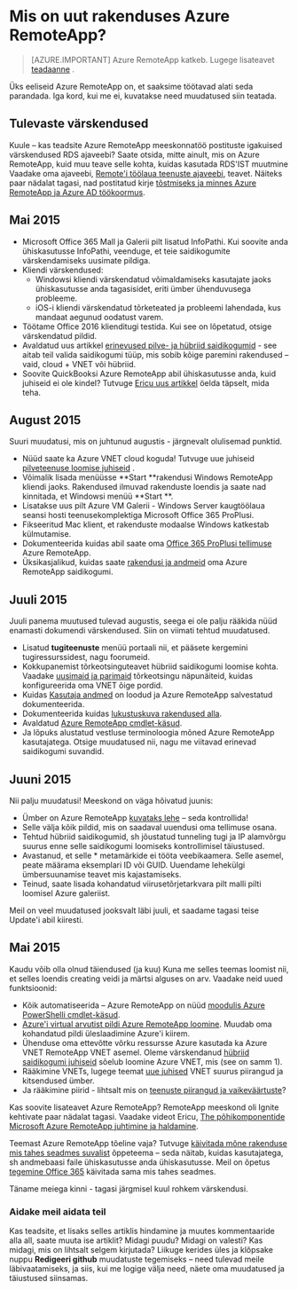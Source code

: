 
<properties
    pageTitle="Mis on uut rakenduses Azure RemoteApp? | Microsoft Azure'i"
    description="Uurige muudatusi ja parandusi teha Azure RemoteApp"
    services="remoteapp"
    documentationCenter=""
    authors="lizap"
    manager="mbaldwin" />

<tags
    ms.service="remoteapp"
    ms.workload="compute"
    ms.tgt_pltfrm="na"
    ms.devlang="na"
    ms.topic="article"
    ms.date="08/15/2016"
    ms.author="elizapo" />



# <a name="whats-new-in-azure-remoteapp"></a>Mis on uut rakenduses Azure RemoteApp?

> [AZURE.IMPORTANT]
> Azure RemoteApp katkeb. Lugege lisateavet [teadaanne](https://go.microsoft.com/fwlink/?linkid=821148) .

Üks eeliseid Azure RemoteApp on, et saaksime töötavad alati seda parandada. Iga kord, kui me ei, kuvatakse need muudatused siin teatada.

## <a name="future-updates"></a>Tulevaste värskendused
Kuule – kas teadsite Azure RemoteApp meeskonnatöö postituste igakuised värskendused RDS ajaveebi? Saate otsida, mitte ainult, mis on Azure RemoteApp, kuid muu teave selle kohta, kuidas kasutada RDS'IST muutmine Vaadake oma ajaveebi, [Remote'i töölaua teenuste ajaveebi](https://blogs.msdn.microsoft.com/rds/), teavet. Näiteks paar nädalat tagasi, nad postitatud kirje [tõstmiseks ja minnes Azure RemoteApp ja Azure AD töökoormus](https://blogs.msdn.microsoft.com/rds/2016/01/19/lift-and-shift-your-workloads-with-azure-remoteapp-and-azure-ad-domain-services/).
 
## <a name="september-2015"></a>Mai 2015
- Microsoft Office 365 Mall ja Galerii pilt lisatud InfoPathi. Kui soovite anda ühiskasutusse InfoPathi, veenduge, et teie saidikogumite värskendamiseks uusimate pildiga.
- Kliendi värskendused:
    - Windowsi kliendi värskendatud võimaldamiseks kasutajate jaoks ühiskasutusse anda tagasisidet, eriti ümber ühenduvusega probleeme.
    - iOS-i kliendi värskendatud tõrketeated ja probleemi lahendada, kus mandaat aegunud oodatust varem.
- Töötame Office 2016 klienditugi testida. Kui see on lõpetatud, otsige värskendatud pildid.
- Avaldatud uus artikkel [erinevused pilve- ja hübriid saidikogumid](remoteapp-collections.md) - see aitab teil valida saidikogumi tüüp, mis sobib kõige paremini rakendused – vaid, cloud + VNET või hübriid.
- Soovite QuickBooksi Azure RemoteApp abil ühiskasutusse anda, kuid juhiseid ei ole kindel? Tutvuge [Ericu uus artikkel](remoteapp-quickbooks.md) öelda täpselt, mida teha.

## <a name="august-2015"></a>August 2015
Suuri muudatusi, mis on juhtunud augustis - järgnevalt olulisemad punktid.

- Nüüd saate ka Azure VNET cloud koguda! Tutvuge uue juhiseid [pilveteenuse loomise juhiseid](remoteapp-create-cloud-deployment.md) .
- Võimalik lisada menüüsse **Start **rakendusi Windows RemoteApp kliendi jaoks. Rakendused ilmuvad rakenduste loendis ja saate nad kinnitada, et Windowsi menüü **Start **.
- Lisatakse uus pilt Azure VM Galerii - Windows Server kaugtöölaua seansi hosti teenusekomplektiga Microsoft Office 365 ProPlusi.
- Fikseeritud Mac klient, et rakenduste modaalse Windows katkestab külmutamise.
- Dokumenteerida kuidas abil saate oma [Office 365 ProPlusi tellimuse](remoteapp-officesubscription.md) Azure RemoteApp.
- Üksikasjalikud, kuidas saate [rakendusi ja andmeid](remoteapp-secure.md) oma Azure RemoteApp saidikogumi.

## <a name="july-2015"></a>Juuli 2015

Juuli panema muutused tulevad augustis, seega ei ole palju rääkida nüüd enamasti dokumendi värskendused. Siin on viimati tehtud muudatused.

- Lisatud **tugiteenuste** menüü portaali nii, et pääsete kergemini tugiressurssidest, nagu foorumeid.
- Kokkupanemist tõrkeotsinguteavet hübriid saidikogumi loomise kohta. Vaadake [uusimaid ja parimaid](remoteapp-hybridtrouble.md) tõrkeotsingu näpunäiteid, kuidas konfigureerida oma VNET õige pordid.
- Kuidas [Kasutaja andmed](remoteapp-upd.md) on loodud ja Azure RemoteApp salvestatud dokumenteerida.
- Dokumenteerida kuidas [lukustuskuva rakendused alla](remoteapp-secure.md).
- Avaldatud [Azure RemoteApp cmdlet-käsud](https://msdn.microsoft.com/library/mt428031.aspx).
- Ja lõpuks alustatud vestluse terminoloogia mõned Azure RemoteApp kasutajatega. Otsige muudatused nii, nagu me viitavad erinevad saidikogumi suvandid.

## <a name="june-2015"></a>Juuni 2015

Nii palju muudatusi! Meeskond on väga hõivatud juunis:

- Ümber on Azure RemoteApp [kuvataks lehe](https://www.remoteapp.windowsazure.com/) – seda kontrollida!
- Selle välja kõik pildid, mis on saadaval uuendusi oma tellimuse osana.
- Tehtud hübriid saidikogumid, sh jõustatud tunneling tugi ja IP alamvõrgu suurus enne selle saidikogumi loomiseks kontrollimisel täiustused.
- Avastanud, et selle * metamärkide ei tööta veebikaamera. Selle asemel, peate määrama eksemplari ID või GUID. Uuendame lehekülgi ümbersuunamise teavet mis kajastamiseks.
- Teinud, saate lisada kohandatud viirusetõrjetarkvara pilt malli pilti loomisel Azure galeriist.

Meil on veel muudatused jooksvalt läbi juuli, et saadame tagasi teise Update'i abil kiiresti.

## <a name="may-2015"></a>Mai 2015

Kaudu võib olla olnud täiendused (ja kuu) Kuna me selles teemas loomist nii, et selles loendis creating veidi ja märtsi alguses on arv. Vaadake neid uued funktsioonid:

- Kõik automatiseerida – Azure RemoteApp on nüüd [moodulis Azure PowerShelli cmdlet-käsud](remoteapp-tutorial-arawithpowershell.md).
- [Azure'i virtual arvutist pildi Azure RemoteApp loomine](remoteapp-image-on-azurevm.md). Muudab oma kohandatud pildi üleslaadimine Azure'i kiirem.
- Ühenduse oma ettevõtte võrku ressursse Azure kasutada ka Azure VNET RemoteApp VNET asemel. Oleme värskendanud [hübriid saidikogumi juhiseid](remoteapp-create-hybrid-deployment.md) sõelub loomine Azure VNET, mis (see on samm 1).
- Rääkimine VNETs, lugege teemat [uue juhised](remoteapp-vnetsizing.md) VNET suurus piirangud ja kitsendused ümber.
- Ja rääkimine piirid - lihtsalt mis on [teenuste piirangud ja vaikeväärtuste](../azure-subscription-service-limits.md)?

Kas soovite lisateavet Azure RemoteApp? RemoteApp meeskond oli Ignite kehtivate paar nädalat tagasi. Vaadake videot Ericu, [The põhikomponentide Microsoft Azure RemoteApp juhtimine ja haldamine](http://channel9.msdn.com/Events/Ignite/2015/BRK3868).

Teemast Azure RemoteApp tõeline vaja? Tutvuge [käivitada mõne rakenduse mis tahes seadmes suvalist](remoteapp-anyapp.md) õppeteema – seda näitab, kuidas kasutajatega, sh andmebaasi faile ühiskasutusse anda ühiskasutusse. Meil on õpetus [tegemine Office 365](remoteapp-tutorial-o365anywhere.md) käivitada sama mis tahes seadmes.

Täname meiega kinni - tagasi järgmisel kuul rohkem värskendusi.


### <a name="help-us-help-you"></a>Aidake meil aidata teil
Kas teadsite, et lisaks selles artiklis hindamine ja muutes kommentaaride alla all, saate muuta ise artiklit? Midagi puudu? Midagi on valesti? Kas midagi, mis on lihtsalt selgem kirjutada? Liikuge kerides üles ja klõpsake nuppu **Redigeeri github** muudatuste tegemiseks – need tulevad meile läbivaatamiseks, ja siis, kui me logige välja need, näete oma muudatused ja täiustused siinsamas.
